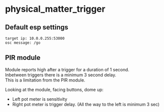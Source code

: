 # physical_matter_trigger

## Default esp settings

    target ip: 10.0.0.255:53000
    osc message: /go
    

## PIR module

Module reports high after a trigger for a duration of 1 second.  
Inbetween triggers there is a minimum 3 second delay.   
This is a limitation from the PIR module.  

Looking at the module, facing buttons, dome up:  
- Left pot meter is sensitivity
- Right pot meter is trigger delay. (All the way to the left is minimum 3 sec)


